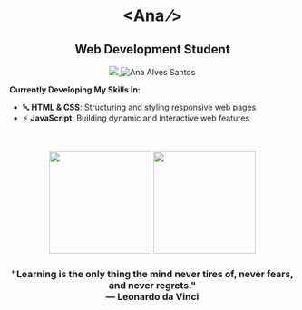 <h1 align="center"><span color="blue">&lt;</span>Ana <span>&frasl;&gt;</span></h1>
<h2 align="center">Web Development Student</h2>
<p align="center">
  <a href="https://www.linkedin.com/in/ana-alves-santos/">
    <img src="https://img.shields.io/badge/-LinkedIn-blue?style=flat-square&logo=Linkedin&logoColor=white" />
  </a>
  <img src="https://komarev.com/ghpvc/?username=ana-alves-santos" alt="Ana Alves Santos" />
</p>

**Currently Developing My Skills In:**
 - 🔤 **HTML & CSS**: Structuring and styling responsive web pages  
 - ⚡ **JavaScript**: Building dynamic and interactive web features  

<br />
<p align="center">
  <img height="180em" src="https://github-readme-stats.vercel.app/api?username=ana-alves-santos&show_icons=true&theme=radical&cache_seconds=3600" />
  <img height="180em" src="https://github-readme-stats.vercel.app/api/top-langs/?username=ana-alves-santos&layout=compact&langs_count=5&theme=radical&cache_seconds=3600" />
</p>

<h3 align="center">
  "Learning is the only thing the mind never tires of, never fears, and never regrets." <br /> — Leonardo da Vinci
</h3>